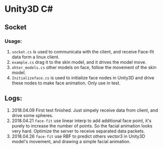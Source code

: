 # Unity3D C\#
## Socket
### Usage:
1. `socket.cs` is used to communicata with the client, and receive Face-fit data form a linux client.
2. `example.cs` drag it to the skin model, and it drives the model move.
3. `ohter_models.cs` other models on face, follow the movement of the skin model.
3. `Initializeface.cs` is used to initialize face nodes in Unity3D and drive these nodes to make face animation. Only use in test.

## Logs:
1. 2018.04.09 First test finished. Just simpely receive data from client, and drive some spheres.
2. 2018.04.21 `face-fit` use linear interp to add additional face point, it's purely to increase the number of points. So the facial animation looks very hard. Optimize the server to receive separated data packets.
3. 2018.04.26 `face-fit` use RBF to predict others vector3 in Unity3D model's movement, and drawing a  simple facial animation.
